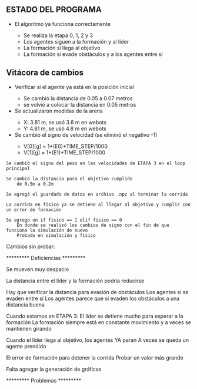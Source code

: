 <h2> ESTADO DEL PROGRAMA</h2>
<ul>
    <li>El algoritmo ya funciona correctamente</li>
    <ul>
        <li>Se realiza la etapa 0, 1, 2 y 3 </li>
        <li>Los agentes siguen a la formación y al líder</li>
        <li>La formación si llega al objetivo</li>
        <li>La formación si evade obstáculos y a los agentes entre sí</li>
    </ul>
</ul>
    
<h2>Vitácora de cambios</h2> 
<ul>
    <li>Verificar si el agente ya está en la posición inicial</li>
    <ul>
        <li>Se cambió la distancia de 0.05 a 0.07 metros</li>
        <li>se volvió a colocar la distancia en 0.05 metros</li>
    </ul>
    <li>Se actualizaron medidas de la arena</li>
    <ul>
        <li>X: 3.81 m, se usó 3.8 m en webots</li>
        <li>Y: 4.81 m, se usó 4.8 m en webots</li>
    </ul>
    <li>Se cambió el signo de velocidad (se eliminó el negativo -1)</li>
    <ul>
        <li>V[0][g] = 1*(E0)*TIME_STEP/1000</li>
        <li>V[1][g] = 1*(E1)*TIME_STEP/1000 </li>
    </ul>
    
</ul>
        
    Se cambió el signo del peso en las velocidades de ETAPA 3 en el loop principal
    
    Se cambió la distancia para el objetivo cumplido
        de 0.5m a 0.2m
        
    Se agregó el guardado de datos en archivo .npz al terminar la corrida 
    
    La corrida en físico ya se detiene al llegar al objetivo y cumplir con un error de formación
    
    Se agrego un if fisico == 1 elif fisico == 0
        En donde se realizó los cambios de signo con el fin de que funciona la simulación de nuevo
        Probado en simulación y físico
        
Cambios sin probar:
            
    
    
********* Deficiencias *********

Se mueven muy despacio

La distancia entre el líder y la formación podría reducirse

Hay que verificar la distancia para evasión de obstáculos
  Los agentes si se evaden entre sí
  Los agentes parece que si evaden los obstáculos a una distancia buena
        
Cuando estamos en ETAPA 3:
  El líder se detiene mucho para esperar a la formación
  La formación siempre está en constante movimiento y a veces se mantienen girando
        
Cuando el líder llega al objetivo, los agentes YA paran
  A veces se queda un agente prendido
        
El error de formación para detener la corrida 
  Probar un valor más grande
        
Falta agregar la generación de gráficas
    
********* Problemas *********
